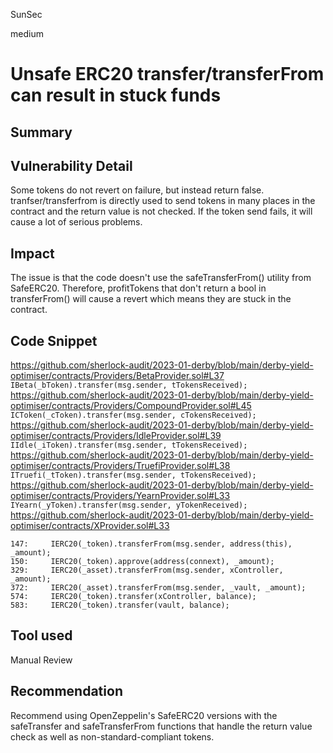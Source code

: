 SunSec

medium

# Unsafe ERC20 transfer/transferFrom can result in stuck funds

## Summary

## Vulnerability Detail
Some tokens do not revert on failure, but instead return false. 
tranfser/transferfrom is directly used to send tokens in many places in the contract and the return value is not checked.
If the token send fails, it will cause a lot of serious problems.
## Impact
The issue is that the code doesn't use the safeTransferFrom() utility from SafeERC20.
Therefore, profitTokens that don't return a bool in transferFrom() will cause a revert which
means they are stuck in the contract.

## Code Snippet
https://github.com/sherlock-audit/2023-01-derby/blob/main/derby-yield-optimiser/contracts/Providers/BetaProvider.sol#L37
`    IBeta(_bToken).transfer(msg.sender, tTokensReceived);`
https://github.com/sherlock-audit/2023-01-derby/blob/main/derby-yield-optimiser/contracts/Providers/CompoundProvider.sol#L45
`    ICToken(_cToken).transfer(msg.sender, cTokensReceived);`
https://github.com/sherlock-audit/2023-01-derby/blob/main/derby-yield-optimiser/contracts/Providers/IdleProvider.sol#L39
`    IIdle(_iToken).transfer(msg.sender, tTokensReceived);`
https://github.com/sherlock-audit/2023-01-derby/blob/main/derby-yield-optimiser/contracts/Providers/TruefiProvider.sol#L38
`ITruefi(_tToken).transfer(msg.sender, tTokensReceived);`
https://github.com/sherlock-audit/2023-01-derby/blob/main/derby-yield-optimiser/contracts/Providers/YearnProvider.sol#L33
`IYearn(_yToken).transfer(msg.sender, yTokenReceived);`
https://github.com/sherlock-audit/2023-01-derby/blob/main/derby-yield-optimiser/contracts/XProvider.sol#L33
```solidity
147:     IERC20(_token).transferFrom(msg.sender, address(this), _amount);
150:     IERC20(_token).approve(address(connext), _amount);
329:     IERC20(_asset).transferFrom(msg.sender, xController, _amount);
372:     IERC20(_asset).transferFrom(msg.sender, _vault, _amount);
574:     IERC20(_token).transfer(xController, balance);
583:     IERC20(_token).transfer(vault, balance);
```
## Tool used
Manual Review

## Recommendation
Recommend using OpenZeppelin's SafeERC20 versions with the safeTransfer and safeTransferFrom functions that handle the return value check as well as non-standard-compliant tokens.